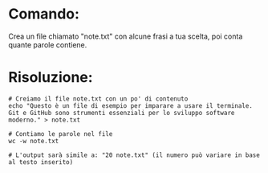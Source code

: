 # Comando:
Crea un file chiamato "note.txt" con alcune frasi a tua scelta, poi conta quante parole contiene.


# Risoluzione:

    # Creiamo il file note.txt con un po' di contenuto
    echo "Questo è un file di esempio per imparare a usare il terminale. Git e GitHub sono strumenti essenziali per lo sviluppo software moderno." > note.txt

    # Contiamo le parole nel file
    wc -w note.txt

    # L'output sarà simile a: "20 note.txt" (il numero può variare in base al testo inserito)
